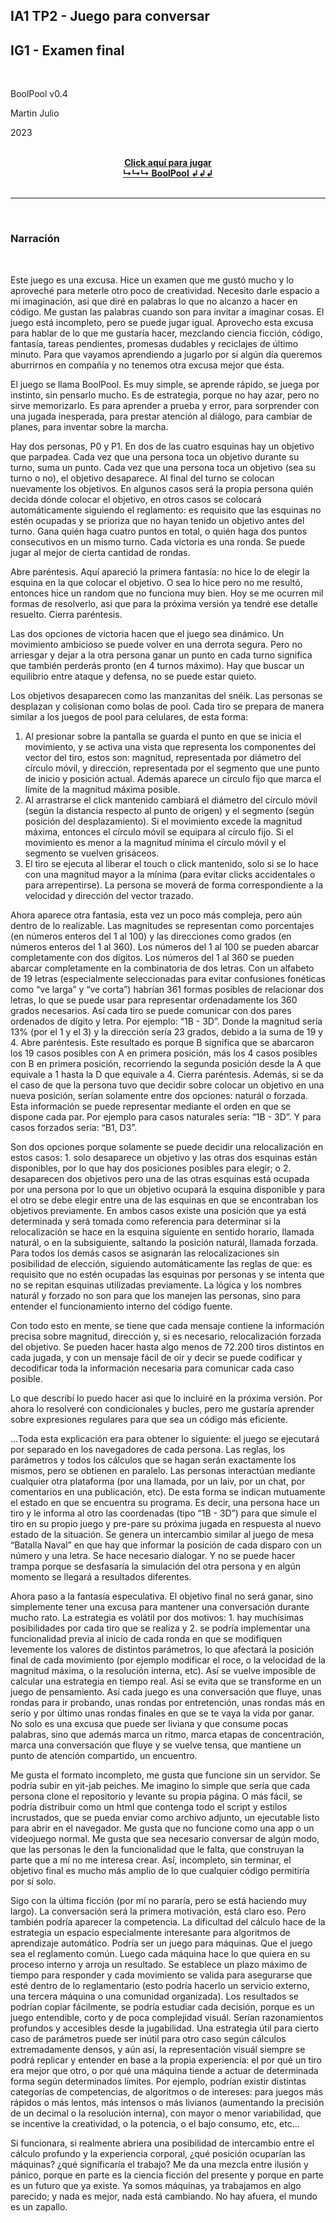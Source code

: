 ## IA1 TP2 - Juego para conversar

## IG1 - Examen final

<br>

BoolPool v0.4

Martin Julio

2023

<br>

<div align="center">
<a href="https://mj-una.github.io/ia1-tp2-BoolPool/" target="_blank" rel="noopener"><b>Click aquí para jugar<br>↳↳↳ BoolPool ↲↲↲</b></a>
</div>

<br>

***

<br>

### Narración

<br>

Este juego es una excusa. Hice un examen que me gustó mucho y lo aproveché para meterle otro poco de creatividad. Necesito darle espacio a mi imaginación, asi que diré en palabras lo que no alcanzo a hacer en código. Me gustan las palabras cuando son para invitar a imaginar cosas. El juego está incompleto, pero se puede jugar igual. Aprovecho esta excusa  para hablar de lo que me gustaría hacer, mezclando ciencia ficción, código, fantasía, tareas pendientes, promesas dudables y reciclajes de último minuto. Para que vayamos aprendiendo a jugarlo por si algún día queremos aburrirnos en compañía y no tenemos otra excusa mejor que ésta.

El juego se llama BoolPool. Es muy simple, se aprende rápido, se juega por instinto, sin pensarlo mucho. Es de estrategia, porque no hay azar, pero no sirve memorizarlo. Es para aprender a prueba y error, para sorprender con una jugada inesperada, para prestar atención al diálogo, para cambiar de planes, para inventar sobre la marcha.

Hay dos personas, P0 y P1. En dos de las cuatro esquinas hay un objetivo que parpadea. Cada vez que una persona toca un objetivo durante su turno, suma un punto. Cada vez que una persona toca un objetivo (sea su turno o no), el objetivo desaparece. Al final del turno se colocan nuevamente los objetivos. En algunos casos será la propia persona quién decida dónde colocar el objetivo, en otros casos se colocará automáticamente siguiendo el reglamento: es requisito que las esquinas no estén ocupadas y se prioriza que no hayan tenido un objetivo antes del turno. Gana quién haga cuatro puntos en total, o quién haga dos puntos consecutivos en un mismo turno. Cada victoria es una ronda. Se puede jugar al mejor de cierta cantidad de rondas.
 
Abre paréntesis. Aquí apareció la primera fantasía: no hice lo de elegir la esquina en la que colocar el objetivo. O sea lo hice pero no me resultó, entonces hice un random que no funciona muy bien. Hoy se me ocurren mil formas de resolverlo, asi que para la próxima versión ya tendré ese detalle resuelto. Cierra paréntesis.

Las dos opciones de victoria hacen que el juego sea dinámico. Un movimiento ambicioso se puede volver en una derrota segura. Pero no arriesgar y dejar a la otra persona ganar un punto en cada turno significa que también perderás pronto (en 4 turnos máximo). Hay que buscar un equilibrio entre ataque y defensa, no se puede estar quieto. 

Los objetivos desaparecen como las manzanitas del snéik. Las personas se desplazan y colisionan como bolas de pool. Cada tiro se prepara de manera similar a los juegos de pool para celulares, de esta forma:

<ol>
<li>Al presionar sobre la pantalla se guarda el punto en que se inicia el movimiento, y se activa una vista que representa los componentes del vector del tiro, estos son: magnitud, representada por diámetro del círculo móvil, y dirección, representada por el segmento que une punto de inicio y posición actual. Además aparece un círculo fijo que marca el límite de la magnitud máxima posible. 

<li>Al arrastrarse el click mantenido cambiará el diámetro del círculo móvil (según la distancia respecto al punto de origen) y el segmento (según posición del desplazamiento). Si el movimiento excede la magnitud máxima, entonces el círculo móvil se equipara al círculo fijo. Si el movimiento es menor a la magnitud mínima el círculo móvil y el segmento se vuelven grisáceos.

<li>El tiro se ejecuta al liberar el touch o click mantenido, solo si se lo hace con una magnitud mayor a la mínima (para evitar clicks accidentales o para arrepentirse). La persona se moverá de forma correspondiente a la velocidad y dirección del vector trazado. 
</ol>

Ahora aparece otra fantasía, esta vez un poco más compleja, pero aún dentro de lo realizable. Las magnitudes se representan como porcentajes (en números enteros del 1 al 100) y las direcciones como grados (en números enteros del 1 al 360). Los números del 1 al 100 se pueden abarcar completamente con dos dígitos. Los números del 1 al 360 se pueden abarcar completamente en la combinatoria de dos letras. Con un alfabeto de 19 letras (especialmente seleccionadas para evitar confusiones fonéticas como “ve larga” y “ve corta”) habrían 361 formas posibles de relacionar dos letras, lo que se puede usar para representar ordenadamente los 360 grados necesarios. Así cada tiro se puede comunicar con dos pares ordenados de dígito y letra. Por ejemplo: “1B - 3D”. Donde la magnitud sería 13% (por el 1 y el 3) y la dirección sería 23 grados, debido a la suma de 19 y 4. Abre paréntesis. Este resultado es porque B significa que se abarcaron los 19 casos posibles con A en primera posición, más los 4 casos posibles con B en primera posición, recorriendo la segunda posición desde la A que equivale a 1 hasta la D que equivale a 4. Cierra paréntesis. Además, si se da el caso de que la persona tuvo que decidir sobre colocar un objetivo en una nueva posición, serían solamente entre dos opciones: naturál o forzada. Esta información se puede representar mediante el orden en que se dispone cada par. Por ejemplo para casos naturales sería: “1B - 3D”. Y para casos forzados sería: “B1, D3”. 

Son dos opciones porque solamente se puede decidir una relocalización en estos casos: 1. solo desaparece un objetivo y las otras dos esquinas están disponibles, por lo que hay dos posiciones posibles para elegir; o 2. desaparecen dos objetivos pero una de las otras esquinas está ocupada por una persona por lo que un objetivo ocupará la esquina disponible y para el otro se debe elegir entre una de las esquinas en que se encontraban los objetivos previamente. En ambos casos existe una posición que ya está determinada y será tomada como referencia para determinar si la relocalización se hace en la esquina siguiente en sentido horario, llamada naturál, o en la subsiguiente, saltando la posición naturál, llamada forzada. Para todos los demás casos se asignarán las relocalizaciones sin posibilidad de elección, siguiendo automáticamente las reglas de que: es requisito que no estén ocupadas las esquinas por personas y se intenta que no se repitan esquinas utilizadas previamente. La lógica y los nombres naturál y forzado no son para que los manejen las personas, sino para entender el funcionamiento interno del código fuente.

Con todo esto en mente, se tiene que cada mensaje contiene la información precisa sobre magnitud, dirección y, si es necesario, relocalización forzada del objetivo. Se pueden hacer hasta algo menos de 72.200 tiros distintos en cada jugada, y con un mensaje fácil de oír y decir se puede codificar y decodificar toda la información necesaria para comunicar cada caso posible.

Lo que describí lo puedo hacer asi que lo incluiré en la próxima versión. Por ahora lo resolveré con condicionales y bucles, pero me gustaría aprender sobre expresiones regulares para que sea un código más eficiente.

...Toda esta explicación era para obtener lo siguiente: el juego se ejecutará por separado en los navegadores de cada persona. Las reglas, los parámetros y todos los cálculos que se hagan serán exactamente los mismos, pero se obtienen en paralelo. Las personas interactúan mediante cualquier otra plataforma (por una llamada, por un laiv, por un chat, por comentarios en una publicación, etc). De esta forma se indican mutuamente el estado en que se encuentra su programa. Es decir, una persona hace un tiro y le informa al otro las coordenadas (tipo “1B - 3D”) para que simule el tiro en su propio juego y pre-pare su próxima jugada en respuesta al nuevo estado de la situación. Se genera un intercambio similar al juego de mesa “Batalla Naval” en que hay que informar la posición de cada disparo con un número y una letra. Se hace necesario dialogar. Y no se puede hacer trampa porque se desfasaría la simulación del otra persona y en algún momento se llegará a resultados diferentes.

Ahora paso a la fantasía especulativa. El objetivo final no será ganar, sino simplemente tener una excusa para mantener una conversación durante mucho rato. La estrategia es volátil por dos motivos: 1. hay muchísimas posibilidades por cada tiro que se realiza y 2. se podría implementar una funcionalidad previa al inicio de cada ronda en que se modifiquen levemente los valores de distintos parámetros, lo que afectará la posición final de cada movimiento (por ejemplo modificar el roce, o la velocidad de la magnitud máxima, o la resolución interna, etc). Así se vuelve imposible de calcular una estrategia en tiempo real. Así se evita que se transforme en un juego de pensamiento. Así cada juego es una conversación que fluye, unas rondas para ir probando, unas rondas por entretención, unas rondas más en serio y por último unas rondas finales en que se te vaya la vida por ganar. No solo es una excusa que puede ser liviana y que consume pocas palabras, sino que además marca un ritmo, marca etapas de concentración, marca una conversación que fluye y se vuelve tensa, que mantiene un punto de atención compartido, un encuentro.

Me gusta el formato incompleto, me gusta que funcione sin un servidor. Se podría subir en yit-jab peiches. Me imagino lo simple que sería que cada persona clone el repositorio y levante su propia página. O más fácil, se podría distribuir como un html que contenga todo el script y estilos incrustados, que se pueda enviar como archivo adjunto, un ejecutable listo para abrir en el navegador. Me gusta que no funcione como una app o un videojuego normal. Me gusta que sea necesario conversar de algún modo, que las personas le den la funcionalidad que le falta, que construyan la parte que a mí no me interesa crear. Así, incompleto, sin terminar, el objetivo final es mucho más amplio de lo que cualquier código permitiría por sí solo.

Sigo con la última ficción (por mí no pararía, pero se está haciendo muy largo). La conversación será la primera motivación, está claro eso. Pero también podría aparecer la competencia. La dificultad del cálculo hace de la estrategia un espacio especialmente interesante para algoritmos de aprendizaje automático. Podría ser un juego para máquinas. Que el juego sea el reglamento común. Luego cada máquina hace lo que quiera en su proceso interno y arroja un resultado. Se establece un plazo máximo de tiempo para responder y cada movimiento se valida para asegurarse que esté dentro de lo reglamentario (esto podría hacerlo un servicio externo, una tercera máquina o una comunidad organizada). Los resultados se podrían copiar fácilmente, se podría estudiar cada decisión, porque es un juego entendible, corto y de poca complejidad visuál. Serían razonamientos profundos y accesibles desde la jugabilidad. Una estrategia útil para cierto caso de parámetros puede ser inútil para otro caso según cálculos extremadamente densos, y aún así, la representación visuál siempre se podrá replicar y entender en base a la propia experiencia: el por qué un tiro era mejor que otro, o por qué una máquina tiende a actuar de determinada forma según determinados límites. Por ejemplo, podrían existir distintas categorías de competencias, de algoritmos o de intereses: para juegos más rápidos o más lentos, más intensos o más livianos (aumentando la precisión de un decimal o la resolución interna), con mayor o menor variabilidad, que se incentive la creatividad, o la potencia, o el bajo consumo, etc, etc…

Si funcionara, si realmente abriera una posibilidad de intercambio entre el cálculo profundo y la experiencia corporal, ¿qué posición ocuparían las máquinas? ¿qué significaría el trabajo? Me da una mezcla entre ilusión y pánico, porque en parte es la ciencia ficción del presente y porque en parte es un futuro que ya existe. Ya somos máquinas, ya trabajamos en algo parecido; y nada es mejor, nada está cambiando. No hay afuera, el mundo es un zapallo.
